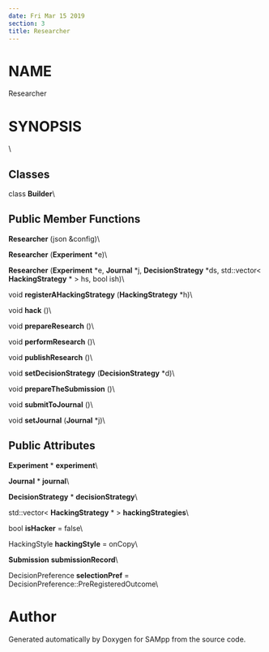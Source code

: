 ```yaml
---
date: Fri Mar 15 2019
section: 3
title: Researcher
---
```


NAME
====

Researcher

SYNOPSIS
========

\

Classes
-------

class **Builder**\

Public Member Functions
-----------------------

**Researcher** (json &config)\

**Researcher** (**Experiment** \*e)\

**Researcher** (**Experiment** \*e, **Journal** \*j,
**DecisionStrategy** \*ds, std::vector\< **HackingStrategy** \* \> hs,
bool ish)\

void **registerAHackingStrategy** (**HackingStrategy** \*h)\

void **hack** ()\

void **prepareResearch** ()\

void **performResearch** ()\

void **publishResearch** ()\

void **setDecisionStrategy** (**DecisionStrategy** \*d)\

void **prepareTheSubmission** ()\

void **submitToJournal** ()\

void **setJournal** (**Journal** \*j)\

Public Attributes
-----------------

**Experiment** \* **experiment**\

**Journal** \* **journal**\

**DecisionStrategy** \* **decisionStrategy**\

std::vector\< **HackingStrategy** \* \> **hackingStrategies**\

bool **isHacker** = false\

HackingStyle **hackingStyle** = onCopy\

**Submission** **submissionRecord**\

DecisionPreference **selectionPref** =
DecisionPreference::PreRegisteredOutcome\

Author
======

Generated automatically by Doxygen for SAMpp from the source code.
